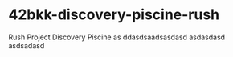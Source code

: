 # 42bkk-discovery-piscine-rush
Rush Project Discovery Piscine
as
ddasdsaadsasdasd
asdasdasd
asdsadasd

